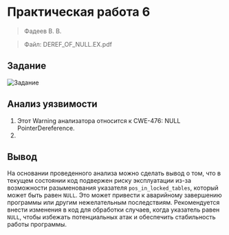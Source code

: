 # Практическая работа 6

>Фадеев В. В.

>Файл: DEREF_OF_NULL.EX.pdf

## Задание
![Задание](./assets/task.png)

## Анализ уязвимости
1. Этот Warning анализатора относится к CWE-476: NULL PointerDereference.
2. 

## Вывод
На основании проведенного анализа можно сделать вывод о том, что в текущем состоянии код подвержен риску эксплуатации из-за возможности разыменования указателя `pos_in_locked_tables`, который может быть равен `NULL`. Это может привести к аварийному завершению программы или другим нежелательным последствиям.
Рекомендуется внести изменения в код для обработки случаев, когда указатель равен `NULL`, чтобы избежать потенциальных атак и обеспечить стабильность работы программы.